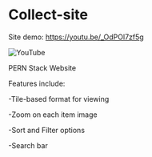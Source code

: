 # Collect-site

Site demo: https://youtu.be/_OdPOl7zf5g

![YouTube](https://user-images.githubusercontent.com/104375001/208755930-52350e63-82c8-49ba-bdbb-35ffa6b3e803.png)

PERN Stack Website

Features include:

-Tile-based format for viewing

-Zoom on each item image

-Sort and Filter options

-Search bar
